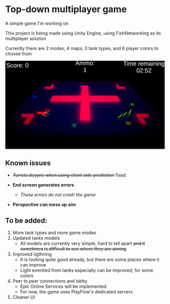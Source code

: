 # Top-down multiplayer game

A simple game I'm working on

This project is being made using Unity Engine, using FishNetworking as its multiplayer solution

Currently there are 2 modes, 4 maps, 3 tank types, and 6 player colors to choose from

![Picture.png](Picture.png)



## Known issues

-  ~~Turrets desync when using client side prediction~~ fixed

- **End screen generates errors**
   - *These errors do not crash the game*

- **Perspective can mess up aim**
    
## To be added:

1. More tank types and more game modes
2. Updated tanks models
    + All models are currently very simple, hard to tell apart  ~~and it sometimes is difficult to see where they are aiming~~
3. Improved ligthning
    + It is looking quite good already, but there are some places where it can improve
    + Light emmited from tanks especially can be improved, for some colors
4. Peer to peer connections and lobby
    + Epic Online Services will be implemented
    + For now, the game uses PlayFlow's dedicated servers
5. Cleaner UI
